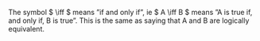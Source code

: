 The symbol $ \iff $ means ”if and only if”, ie $ A \iff B $ means ”A is
true if, and only if, B is true”. This is the same as saying that A and
B are logically equivalent.
